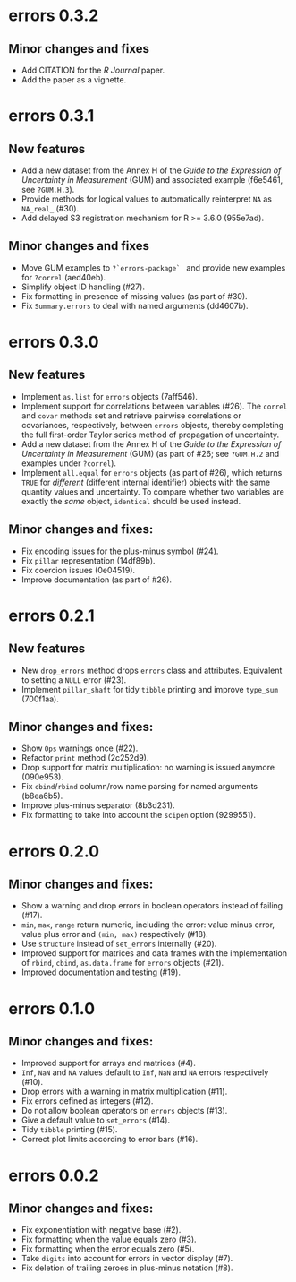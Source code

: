 # errors 0.3.2

## Minor changes and fixes

- Add CITATION for the *R Journal* paper.
- Add the paper as a vignette.

# errors 0.3.1

## New features

- Add a new dataset from the Annex H of the *Guide to the Expression of
  Uncertainty in Measurement* (GUM) and associated example (f6e5461, see `?GUM.H.3`).
- Provide methods for logical values to automatically reinterpret `NA` as
  `NA_real_` (#30).
- Add delayed S3 registration mechanism for R >= 3.6.0 (955e7ad).

## Minor changes and fixes

- Move GUM examples to ``?`errors-package` `` and provide new examples for
  `?correl` (aed40eb).
- Simplify object ID handling (#27).
- Fix formatting in presence of missing values (as part of #30).
- Fix `Summary.errors` to deal with named arguments (dd4607b).

# errors 0.3.0

## New features

- Implement `as.list` for `errors` objects (7aff546).
- Implement support for correlations between variables (#26). The `correl` and
  `covar` methods set and retrieve pairwise correlations or covariances,
  respectively, between `errors` objects, thereby completing the full
  first-order Taylor series method of propagation of uncertainty.
- Add a new dataset from the Annex H of the *Guide to the Expression of
  Uncertainty in Measurement* (GUM) (as part of #26; see `?GUM.H.2` and examples
  under `?correl`).
- Implement `all.equal` for `errors` objects (as part of #26), which returns
  `TRUE` for *different* (different internal identifier) objects with the same
  quantity values and uncertainty. To compare whether two variables are exactly
  the *same* object, `identical` should be used instead.

## Minor changes and fixes:

- Fix encoding issues for the plus-minus symbol (#24).
- Fix `pillar` representation (14df89b).
- Fix coercion issues (0e04519).
- Improve documentation (as part of #26).

# errors 0.2.1

## New features

- New `drop_errors` method drops `errors` class and attributes. Equivalent to
  setting a `NULL` error (#23).
- Implement `pillar_shaft` for tidy `tibble` printing and improve `type_sum`
  (700f1aa).

## Minor changes and fixes:

- Show `Ops` warnings once (#22).
- Refactor `print` method (2c252d9).
- Drop support for matrix multiplication: no warning is issued anymore (090e953).
- Fix `cbind`/`rbind` column/row name parsing for named arguments (b8ea6b5).
- Improve plus-minus separator (8b3d231).
- Fix formatting to take into account the `scipen` option (9299551).

# errors 0.2.0

## Minor changes and fixes:

- Show a warning and drop errors in boolean operators instead of failing (#17).
- `min`, `max`, `range` return numeric, including the error: value minus error,
  value plus error and `(min, max)` respectively (#18).
- Use `structure` instead of `set_errors` internally (#20).
- Improved support for matrices and data frames with the implementation of
  `rbind`, `cbind`, `as.data.frame` for `errors` objects (#21).
- Improved documentation and testing (#19).

# errors 0.1.0

## Minor changes and fixes:

- Improved support for arrays and matrices (#4).
- `Inf`, `NaN` and `NA` values default to `Inf`, `NaN` and `NA` errors
  respectively (#10).
- Drop errors with a warning in matrix multiplication (#11).
- Fix errors defined as integers (#12).
- Do not allow boolean operators on `errors` objects (#13).
- Give a default value to `set_errors` (#14).
- Tidy `tibble` printing (#15).
- Correct plot limits according to error bars (#16).

# errors 0.0.2

## Minor changes and fixes:

- Fix exponentiation with negative base (#2).
- Fix formatting when the value equals zero (#3).
- Fix formatting when the error equals zero (#5).
- Take `digits` into account for errors in vector display (#7).
- Fix deletion of trailing zeroes in plus-minus notation (#8).
